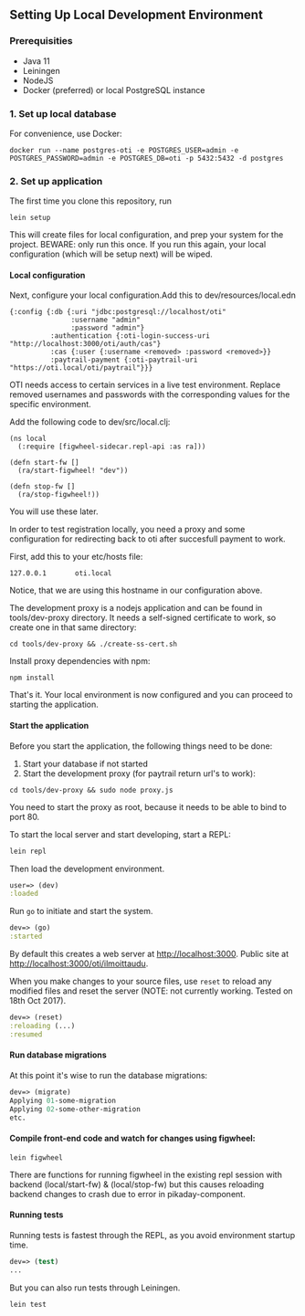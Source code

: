 ## Setting Up Local Development Environment

### Prerequisities

- Java 11
- Leiningen
- NodeJS
- Docker (preferred) or local PostgreSQL instance

### 1. Set up local database

For convenience, use Docker:

```
docker run --name postgres-oti -e POSTGRES_USER=admin -e POSTGRES_PASSWORD=admin -e POSTGRES_DB=oti -p 5432:5432 -d postgres
```

### 2. Set up application

The first time you clone this repository, run

```
lein setup
```

This will create files for local configuration, and prep your system for the project. BEWARE: only run this once. If you run this again, your local configuration (which will be setup next) will be wiped.

#### Local configuration

Next, configure your local configuration.Add this to dev/resources/local.edn

```
{:config {:db {:uri "jdbc:postgresql://localhost/oti"
               :username "admin"
               :password "admin"}
          :authentication {:oti-login-success-uri "http://localhost:3000/oti/auth/cas"}
          :cas {:user {:username <removed> :password <removed>}}
          :paytrail-payment {:oti-paytrail-uri "https://oti.local/oti/paytrail"}}}
```

OTI needs access to certain services in a live test environment. Replace removed usernames and passwords with the corresponding values for the specific environment.

Add the following code to dev/src/local.clj:

```
(ns local
  (:require [figwheel-sidecar.repl-api :as ra]))

(defn start-fw []
  (ra/start-figwheel! "dev"))

(defn stop-fw []
  (ra/stop-figwheel!))
```

You will use these later.

In order to test registration locally, you need a proxy and some configuration for redirecting back to oti after succesfull payment to work.

First, add this to your etc/hosts file:

```
127.0.0.1       oti.local
```

Notice, that we are using this hostname in our configuration above.

The development proxy is a nodejs application and can be found in tools/dev-proxy directory. It needs a self-signed certificate to work, so create one in that same directory:

```
cd tools/dev-proxy && ./create-ss-cert.sh
```

Install proxy dependencies with npm:

```
npm install
```

That's it. Your local environment is now configured and you can proceed to starting the application.

#### Start the application

Before you start the application, the following things need to be done:

1. Start your database if not started
2. Start the development proxy (for paytrail return url's to work):

```
cd tools/dev-proxy && sudo node proxy.js
```

You need to start the proxy as root, because it needs to be able to bind to port 80.

To start the local server and start developing, start a REPL:

```sh
lein repl
```

Then load the development environment.

```clojure
user=> (dev)
:loaded
```

Run `go` to initiate and start the system.

```clojure
dev=> (go)
:started
```

By default this creates a web server at <http://localhost:3000>. Public site at <http://localhost:3000/oti/ilmoittaudu>.

When you make changes to your source files, use `reset` to reload any
modified files and reset the server (NOTE: not currently working. Tested on 18th Oct 2017).

```clojure
dev=> (reset)
:reloading (...)
:resumed
```

#### Run database migrations

At this point it's wise to run the database migrations:

```clojure
dev=> (migrate)
Applying 01-some-migration
Applying 02-some-other-migration
etc.
```

#### Compile front-end code and watch for changes using figwheel:

```
lein figwheel
```

There are functions for running figwheel in the existing repl session with backend (local/start-fw) & (local/stop-fw) but this causes reloading backend changes to crash due to error in pikaday-component.

#### Running tests

Running tests is fastest through the REPL, as you avoid environment startup
time.

```clojure
dev=> (test)
...
```

But you can also run tests through Leiningen.

```sh
lein test
```
